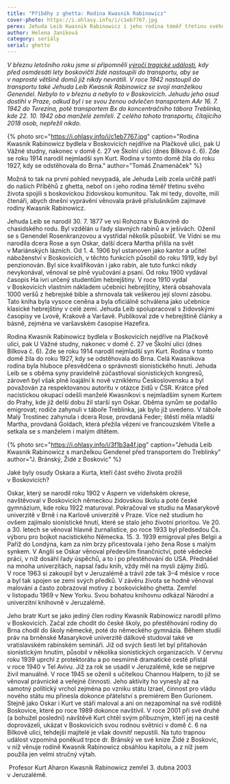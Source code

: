 ```yaml
---
title: "Příběhy z ghetta: Rodina Kwasnik Rabinowicz"
cover-photo: https://i.ohlasy.info/i/c1eb7767.jpg
perex: Jehuda Leib Kwasnik Rabinowicz i jeho rodina téměř třetinu svého života spojili s boskovickou židovskou komunitou. Bydleli nejdříve na Plačkově ulici, pak U Vážné studny, nakonec v domě na dnešní Bílkově ulici číslo 6.
author: Helena Janíková
category: seriály
serial: ghetto
---
```


*V březnu letošního roku jsme si připomněli [výročí tragické události](https://ohlasy.info/clanky/2022/03/odsun.html), kdy před osmdesáti lety boskovičtí židé nastoupili do transportu, aby se v naprosté většině domů již nikdy nevrátili. V roce 1942 nastoupil do transportu také Jehuda Leib Kwasnik Rabinowicz se svojí manželkou Genendel. Nebylo to v březnu a nebylo to v Boskovicích. Jehudu jeho osud dostihl v Praze, odkud byl i se svou ženou odvlečen transportem AAr 16. 7. 1942 do Terezína, poté transportem Bx do koncentračního tábora Treblinka, kde 22. 10. 1942 oba manželé zemřeli. Z celého tohoto transportu, čítajícího 2018 osob, nepřežil nikdo.*

{% photo src="https://i.ohlasy.info/i/c1eb7767.jpg" caption="Rodina Kwasnik Rabinowicz bydlela v Boskovicích nejdříve na Plačkově ulici, pak U Vážné studny, nakonec v domě č. 27 ve Školní ulici (dnes Bílkova č. 6). Zde se roku 1914 narodil nejmladší syn Kurt. Rodina v tomto domě žila do roku 1927, kdy se odstěhovala do Brna." author="Tomáš Znamenáček" %}

Možná to tak na první pohled nevypadá, ale Jehuda Leib zcela určitě patří do našich Příběhů z ghetta, neboť on i jeho rodina téměř třetinu svého života spojili s boskovickou židovskou komunitou. Tak mi tedy, dovolte, milí čtenáři, abych dnešní vyprávění věnovala právě příslušníkům zajímavé rodiny Kwasnik Rabinowicz.

Jehuda Leib se narodil 30. 7. 1877 ve vsi Rohozna v Bukovině do chasidského rodu. Byl vzdělán u řady slavných rabínů a v ješivách. Oženil se s Genendel Rosenkranzovou a vystřídal několik působišť. Ve Vídni se mu narodila dcera Rose a syn Oskar, další dcera Martha přišla na svět v Mariánských lázních. Od 1. 4. 1906 byl ustanoven jako kantor a učitel náboženství v Boskovicích, v těchto funkcích působil do roku 1919, kdy byl penzionován. Byl sice kvalifikován i jako rabín, ale tuto funkci nikdy nevykonával, věnoval se plně vyučování a psaní. Od roku 1900 vydával časopis Ha ivri určený studentům hebrejštiny. V roce 1910 vydal v Boskovicích vlastním nákladem učebnici hebrejštiny, která obsahovala 1000 veršů z hebrejské bible a shrnovala tak veškerou její slovní zásobu. Tato kniha byla vysoce ceněna a byla oficiálně schválena jako učebnice klasické hebrejštiny v celé zemi. Jehuda Leib spolupracoval s židovskými časopisy ve Lvově, Krakově a Varšavě. Publikoval zde v hebrejštině články a básně, zejména ve varšavském časopise Hazefira.

Rodina Kwasnik Rabinowicz bydlela v Boskovicích nejdříve na Plačkově ulici, pak U Vážné studny, nakonec v domě č. 27 ve Školní ulici (dnes Bílkova č. 6). Zde se roku 1914 narodil nejmladší syn Kurt. Rodina v tomto domě žila do roku 1927, kdy se odstěhovala do Brna. Celá Kwasnikova rodina byla hluboce přesvědčena o správnosti sionistického hnutí. Jehuda Leib se s oběma syny pravidelně zúčastňoval sionistických kongresů, zároveň byl však plně loajální k nově vzniklému Československu a byl považován za respektovanou autoritu v otázce židů v ČSR. Krátce před nacistickou okupací odešli manželé Kwasnikovi s nejmladším synem Kurtem do Prahy, kde již delší dobu žil starší syn Oskar. Oběma synům se podařilo emigrovat; rodiče zahynuli v táboře Treblinka, jak bylo již uvedeno. V táboře Malý Trostinec zahynula i dcera Rose, provdaná Feder; štěstí měla mladší Martha, provdaná Goldach, která přežila vězení ve francouzském Vitelle a setkala se s manželem i malým dítětem.

{% photo src="https://i.ohlasy.info/i/3f1b3a4f.jpg" caption="Jehuda Leib Kwasnik Rabinowicz s manželkou Gendenel před transportem do Treblinky" author="J. Bránský, Židé z Boskovic" %}

Jaké byly osudy Oskara a Kurta, kteří část svého života prožili v Boskovicích?

Oskar, který se narodil roku 1902 v Aspern ve vídeňském okrese, navštěvoval v Boskovicích německou židovskou školu a poté české gymnázium, kde roku 1922 maturoval. Pokračoval ve studiu na Masarykově univerzitě v Brně i na Karlově univerzitě v Praze. Více než studium ho ovšem zajímalo sionistické hnutí, které se stalo jeho životní prioritou. Ve 20. a 30. letech se věnoval hlavně žurnalistice, po roce 1933 byl předsedou Čs. výboru pro bojkot nacistického Německa. 15. 3. 1939 emigroval přes Belgii a Paříž do Londýna, kam za ním brzy přicestovala i jeho žena Rose s malým synkem. V Anglii se Oskar věnoval především finančnictví, poté vědecké práci, v níž dosáhl řady úspěchů, a to i po přestěhování do USA. Přednášel na mnoha univerzitách, napsal řadu knih, vždy měl na mysli zájmy židů. V roce 1963 si zakoupil byt v Jeruzalémě a trávil zde tak 3–4 měsíce v roce a byl tak spojen se zemí svých předků. V závěru života se hodně věnoval malování a často zobrazoval motivy z boskovického ghetta. Zemřel v listopadu 1969 v New Yorku. Svou bohatou knihovnu odkázal Národní a univerzitní knihovně v Jeruzalémě.

Jeho bratr Kurt se jako jediný člen rodiny Kwasnik Rabinowicz narodil přímo v Boskovicích. Začal zde chodit do české školy, po přestěhování rodiny do Brna chodil do školy německé, poté do německého gymnázia. Během studií práv na brněnské Masarykově univerzitě dálkově studoval také ve vratislavském rabínském semináři. Již od svých šesti let byl přitahován sionistickým hnutím, působil v několika sionistických organizacích. V červnu roku 1939 uprchl z protektorátu a po nesmírně dramatické cestě přistál v roce 1940 v Tel Avivu. Již za rok se usadil v Jeruzalémě, kde se nejprve živil manuálně. V roce 1945 se oženil s učitelkou Channou Halpern, to již se věnoval právnické a veřejné činnosti. Jeho aktivity ho vynesly až na samotný politický vrchol zejména po vzniku státu Izrael, činnost pro vládu nového státu mu přinesla dokonce přátelství s premiérem Ben Gurionem. Stejně jako Oskar i Kurt ve stáří maloval a ani on nezapomínal na své rodiště Boskovice, které po roce 1989 dokonce navštívil. V roce 2001 při své druhé (a bohužel poslední) návštěvě Kurt chtěl svým příbuzným, kteří jej na cestě doprovázeli, ukázat v Boskovicích svou rodnou světnici v domě č. 6 na Bílkově ulici, tehdejší majitelé je však dovnitř nepustili. Na tuto trapnou událost vzpomíná poněkud trpce dr. Bránský ve své knize Židé z Boskovic, v níž věnuje rodině Kwasnik Rabinowicz obsáhlou kapitolu, a z níž jsem použila jen velmi stručný výtah. 

 Profesor Kurt Aharon Kwasnik Rabinowicz zemřel 3. dubna 2003 v Jeruzalémě.
